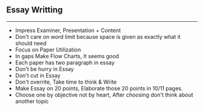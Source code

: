 ## Essay Writting
***
- Impress Examiner, Presentation + Content
- Don't care on word limit because space is given as exactly what it should need
- Focus on Paper Utilization
- In gaps Make Flow Charts, It seems good
- Each paper has two paragraph in essay
- Don't be hurry in Essay
- Don't cut in Essay
- Don't overrite, Take time to think & Write
- Make Essay on 20 points, Elaborate those 20 points in 10/11 pages.
- Choose one by objective not by heart, After choosing don't think about another topic
